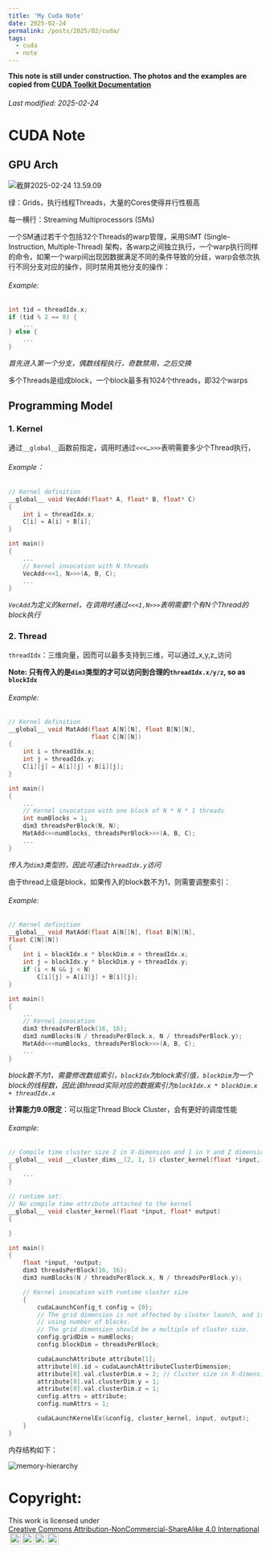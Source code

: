 ```yaml
---
title: 'My Cuda Note'
date: 2025-02-24
permalink: /posts/2025/02/cuda/
tags:
  - cuda
  - note
---
```


**This note is still under construction. The photos and the examples are copied from [CUDA Toolkit Documentation](https://docs.nvidia.com/cuda/)**
###### _Last modified: 2025-02-24_

# CUDA Note

## GPU Arch

![截屏2025-02-24 13.59.09](https://docs.nvidia.com/cuda/cuda-c-programming-guide/_images/gpu-devotes-more-transistors-to-data-processing.png)

绿：Grids，执行线程Threads，大量的Cores使得并行性极高

每一横行：Streaming Multiprocessors (SMs)

一个SM通过若干个包括32个Threads的warp管理，采用SIMT (Single-Instruction, Multiple-Thread) 架构，各warp之间独立执行，一个warp执行同样的命令，如果一个warp间出现因数据满足不同的条件导致的分歧，warp会依次执行不同分支对应的操作，同时禁用其他分支的操作：

###### _Example:_

```c
int tid = threadIdx.x;  
if (tid % 2 == 0) { 
    ...
} else { 
    ...
}
```

_首先进入第一个分支，偶数线程执行，奇数禁用，之后交换_

多个Threads是组成block，一个block最多有1024个threads，即32个warps

## Programming Model

### 1. Kernel

通过`__global__`函数前指定，调用时通过`<<<…>>>`表明需要多少个Thread执行，

###### _Example：_

```c
// Kernel definition
__global__ void VecAdd(float* A, float* B, float* C)
{
    int i = threadIdx.x;
    C[i] = A[i] + B[i];
}

int main()
{
    ...
    // Kernel invocation with N threads
    VecAdd<<<1, N>>>(A, B, C);
    ...
}
```

_`VecAdd`为定义的kernel，在调用时通过`<<<1,N>>>`表明需要1个有N个Thread的block执行_

### 2. Thread

`threadIdx`：三维向量，因而可以最多支持到三维，可以通过_x,y,z_访问

__Note: 只有传入的是`dim3`类型的才可以访问到合理的`threadIdx.x/y/z`, so as `blockIdx`__

###### _Example_:

```c
// Kernel definition
__global__ void MatAdd(float A[N][N], float B[N][N],
                       float C[N][N])
{
    int i = threadIdx.x;
    int j = threadIdx.y;
    C[i][j] = A[i][j] + B[i][j];
}

int main()
{
    ...
    // Kernel invocation with one block of N * N * 1 threads
    int numBlocks = 1;
    dim3 threadsPerBlock(N, N);
    MatAdd<<<numBlocks, threadsPerBlock>>>(A, B, C);
    ...
}
```

_传入为`dim3`类型的，因此可通过`threadIdx.y`访问_

由于thread上级是block，如果传入的block数不为1，则需要调整索引：

###### _Example:_

```c
// Kernel definition
__global__ void MatAdd(float A[N][N], float B[N][N],
float C[N][N])
{
    int i = blockIdx.x * blockDim.x + threadIdx.x;
    int j = blockIdx.y * blockDim.y + threadIdx.y;
    if (i < N && j < N)
        C[i][j] = A[i][j] + B[i][j];
}

int main()
{
    ...
    // Kernel invocation
    dim3 threadsPerBlock(16, 16);
    dim3 numBlocks(N / threadsPerBlock.x, N / threadsPerBlock.y);
    MatAdd<<<numBlocks, threadsPerBlock>>>(A, B, C);
    ...
}
```

_block数不为1，需要修改数组索引，`blockIdx`为block索引值，`blockDim`为一个block的线程数，因此该thread实际对应的数据索引为`blockIdx.x * blockDim.x + threadIdx.x`_

__计算能力9.0限定__：可以指定Thread Block Cluster，会有更好的调度性能

###### _Example:_

```c
// Compile time cluster size 2 in X-dimension and 1 in Y and Z dimension
__global__ void __cluster_dims__(2, 1, 1) cluster_kernel(float *input, float* output)
{
	...
}

// runtime set:
// No compile time attribute attached to the kernel
__global__ void cluster_kernel(float *input, float* output)
{

}

int main()
{
    float *input, *output;
    dim3 threadsPerBlock(16, 16);
    dim3 numBlocks(N / threadsPerBlock.x, N / threadsPerBlock.y);

    // Kernel invocation with runtime cluster size
    {
        cudaLaunchConfig_t config = {0};
        // The grid dimension is not affected by cluster launch, and is still enumerated
        // using number of blocks.
        // The grid dimension should be a multiple of cluster size.
        config.gridDim = numBlocks;
        config.blockDim = threadsPerBlock;

        cudaLaunchAttribute attribute[1];
        attribute[0].id = cudaLaunchAttributeClusterDimension;
        attribute[0].val.clusterDim.x = 2; // Cluster size in X-dimension
        attribute[0].val.clusterDim.y = 1;
        attribute[0].val.clusterDim.z = 1;
        config.attrs = attribute;
        config.numAttrs = 1;

        cudaLaunchKernelEx(&config, cluster_kernel, input, output);
    }
}
```

内存结构如下：

![memory-hierarchy](https://docs.nvidia.com/cuda/cuda-c-programming-guide/_images/memory-hierarchy.png)

# Copyright:

<p xmlns:cc="http://creativecommons.org/ns#" >This work is licensed under <a href="https://creativecommons.org/licenses/by-nc-sa/4.0/?ref=chooser-v1" target="_blank" rel="license noopener noreferrer" style="display:inline-block;">Creative Commons Attribution-NonCommercial-ShareAlike 4.0 International<img style="height:22px!important;margin-left:3px;vertical-align:text-bottom;" src="https://mirrors.creativecommons.org/presskit/icons/cc.svg?ref=chooser-v1" alt=""><img style="height:22px!important;margin-left:3px;vertical-align:text-bottom;" src="https://mirrors.creativecommons.org/presskit/icons/by.svg?ref=chooser-v1" alt=""><img style="height:22px!important;margin-left:3px;vertical-align:text-bottom;" src="https://mirrors.creativecommons.org/presskit/icons/nc.svg?ref=chooser-v1" alt=""><img style="height:22px!important;margin-left:3px;vertical-align:text-bottom;" src="https://mirrors.creativecommons.org/presskit/icons/sa.svg?ref=chooser-v1" alt=""></a></p>

